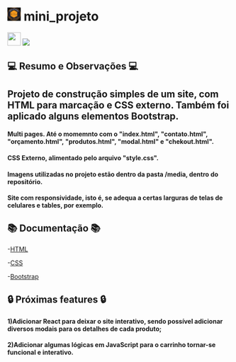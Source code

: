 # <img src="media/marca/icone.png" width="30" height="30"/></a> mini_projeto

<a href="https://mini-projeto-nine.vercel.app/"><img src="https://camo.githubusercontent.com/add2c9721e333f0043ac938f3dadbc26a282776e01b95b308fcaba5afaf74ae3/68747470733a2f2f6173736574732e76657263656c2e636f6d2f696d6167652f75706c6f61642f76313538383830353835382f7265706f7369746f726965732f76657263656c2f6c6f676f2e706e67" width="30" height="30"/></a>
<a href="https://mini-projeto-nine.vercel.app/"><img src="https://i.ibb.co/n13knK3/Sem-t-tulo.png"/></a>

##  💻 Resumo e Observações 💻
## Projeto de construção simples de um site, com HTML para marcação e CSS externo. Também foi aplicado alguns elementos Bootstrap.

#### Multi pages. Até o momemnto com o "index.html", "contato.html", "orçamento.html", "produtos.html", "modal.html" e "chekout.html".
#### CSS Externo, alimentado pelo arquivo "style.css".
#### Imagens utilizadas no projeto estão dentro da pasta /media, dentro do repositório.

#### Site com responsividade, isto é, se adequa a certas larguras de telas de celulares e tables, por exemplo.

## 📚 Documentação 📚

-[HTML](https://developer.mozilla.org/pt-BR/docs/Web/HTML)

-[CSS](https://developer.mozilla.org/pt-BR/docs/Web/CSS)

-[Bootstrap](https://getbootstrap.com/docs/4.1/getting-started/introduction/)

## 🔒 Próximas features 🔒

#### 1)Adicionar React para deixar o site interativo, sendo possível adicionar diversos modais para os detalhes de cada produto;
#### 2)Adicionar algumas lógicas em JavaScript para o carrinho tornar-se funcional e interativo.
